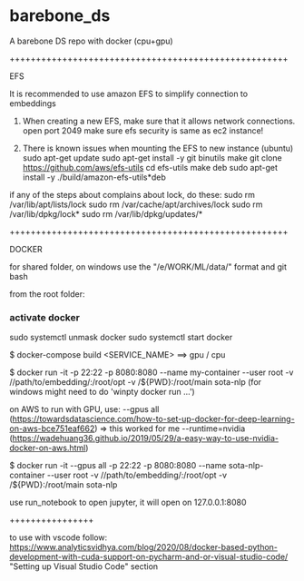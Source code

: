 # barebone_ds
A barebone DS repo with docker (cpu+gpu)



+++++++++++++++++++++++++++++++++++++++++++++++++++++

EFS

It is recommended to use amazon EFS to simplify connection to embeddings
1) When creating a new EFS, make sure that it allows network connections. 
open port 2049
make sure efs security is same as ec2 instance!

2) There is known issues when mounting the EFS to new instance (ubuntu)
sudo apt-get update
sudo apt-get install -y git binutils make
git clone https://github.com/aws/efs-utils
cd efs-utils
make deb
sudo apt-get install -y ./build/amazon-efs-utils*deb

if any of the steps about complains about lock, do these:
sudo rm /var/lib/apt/lists/lock
sudo rm /var/cache/apt/archives/lock
sudo rm /var/lib/dpkg/lock*
sudo rm /var/lib/dpkg/updates/*


+++++++++++++++++++++++++++++++++++++++++++++++++++++

DOCKER

for shared folder, on windows use the "/e/WORK/ML/data/" format and git bash

from the root folder:

### activate docker
sudo systemctl unmask docker
sudo systemctl start docker

$ docker-compose build <SERVICE_NAME>            ==> gpu / cpu

$ docker run -it -p 22:22 -p 8080:8080 --name my-container --user root -v //path/to/embedding/:/root/opt -v /${PWD}:/root/main sota-nlp
(for windows might need to do 'winpty docker run ...')


on AWS to run with GPU, use:
--gpus all (https://towardsdatascience.com/how-to-set-up-docker-for-deep-learning-on-aws-bce751eaf662) => this worked for me
--runtime=nvidia  (https://wadehuang36.github.io/2019/05/29/a-easy-way-to-use-nvidia-docker-on-aws.html)

$ docker run -it --gpus all -p 22:22 -p 8080:8080 --name sota-nlp-container --user root -v //path/to/embedding/:/root/opt -v /${PWD}:/root/main sota-nlp


use run_notebook to open jupyter, it will open on 127.0.0.1:8080


++++++++++++++++

to use with vscode follow:
https://www.analyticsvidhya.com/blog/2020/08/docker-based-python-development-with-cuda-support-on-pycharm-and-or-visual-studio-code/
"Setting up Visual Studio Code" section
